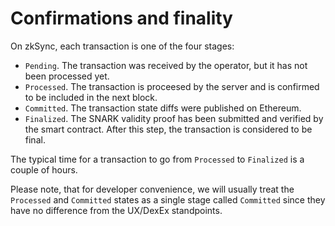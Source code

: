 # Confirmations and finality

On zkSync, each transaction is one of the four stages:

- `Pending`. The transaction was received by the operator, but it has not been processed yet.
- `Processed`. The transaction is proceesed by the server and is confirmed to be included in the next block.
- `Committed`. The transaction state diffs were published on Ethereum.
- `Finalized`. The SNARK validity proof has been submitted and verified by the smart contract. After this step, the transaction is considered to be final.

The typical time for a transaction to go from `Processed` to `Finalized` is a couple of hours.

Please note, that for developer convenience, we will usually treat the `Processed` and `Committed` states as a single stage called `Committed` since they have no difference from the UX/DexEx standpoints.
